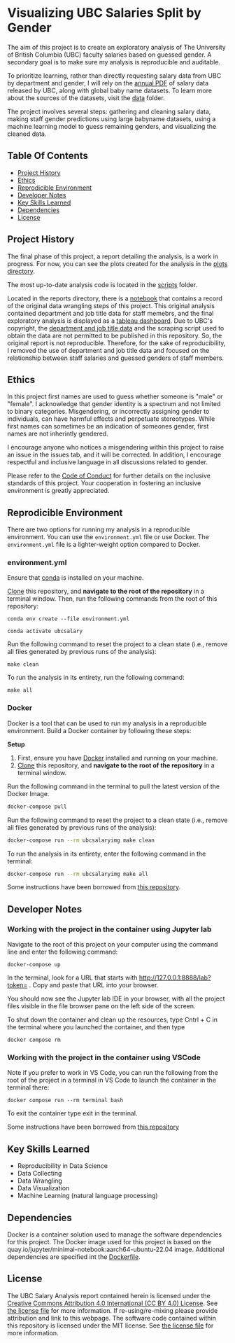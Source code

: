 # Visualizing UBC Salaries Split by Gender

The aim of this project is to create an exploratory analysis of The University of British Columbia (UBC) faculty salaries based on guessed gender. A secondary goal is to make sure my analysis is reproducible and auditable.

To prioritize learning, rather than directly requesting salary data from UBC by department and gender, I will rely on the [annual PDF](https://finance.ubc.ca/reporting-planning-analysis/financial-reports) of salary data released by UBC, along with global baby name datasets. To learn more about the sources of the datasets, visit the [data](data) folder.

The project involves several steps: gathering and cleaning salary data, making staff gender predictions using large babyname datasets, using a machine learning model to guess remaining genders, and visualizing the cleaned data.

## Table Of Contents  
- [Project History](#project-history)
- [Ethics](#ethics)
- [Reprodicible Environment](#reprodicible-environment)
- [Developer Notes](#developer-notes)
- [Key Skills Learned](#key-skills-learned)
- [Dependencies](#dependencies)
- [License](#license)


## Project History 

The final phase of this project, a report detailing the analysis, is a work in progress. For now, you can see the plots created for the analysis in the [plots directory](plots). 

The most up-to-date analysis code is located in the [scripts](scripts) folder.

Located in the reports directory, there is a [notebook](reports/UBC_salary_analysis.ipynb) that contains a record of the original data wrangling steps of this project. This original analysis contained department and job title data for staff memebrs, and the final exploratory analysis is displayed as a [tableau dashboard](https://public.tableau.com/views/2023UBCSalariesJobTitleDepartmentandGuessedGender/Dashboard1?:language=en-US&:sid=&:display_count=n&:origin=viz_share_link). Due to UBC's copyright, the [department and job title data](https://www.directory.ubc.ca/index.cfm) and the scraping script used to obtain the data are not permitted to be published in this repository. So, the original report is not reproducible. Therefore, for the sake of reproducibility, I removed the use of department and job title data and focused on the relationship between staff salaries and guessed genders of staff members. 

## Ethics

In this project first names are used to guess whether someone is "male" or "female". I acknowledge that gender identity is a spectrum and not limited to binary categories. Misgendering, or incorrectly assigning gender to individuals, can have harmful effects and perpetuate stereotypes. While first names can sometimes be an indication of someones gender, first names are not inherintly gendered. 

I encourage anyone who notices a misgendering within this project to raise an issue in the issues tab, and it will be corrected. In addition, I encourage respectful and inclusive language in all discussions related to gender. 

Please refer to the [Code of Conduct](CODE_OF_CONDUCT.md) for further details on the inclusive standards of this project. Your cooperation in fostering an inclusive environment is greatly appreciated.


## Reprodicible Environment

There are two options for running my analysis in a reproducible environment. You can use the `environment.yml` file or use Docker. The `environment.yml` file is a lighter-weight option compared to Docker. 

### environment.yml

Ensure that [conda](https://docs.anaconda.com/free/miniconda/miniconda-install/) is installed on your machine.

[Clone](https://docs.github.com/en/repositories/creating-and-managing-repositories/cloning-a-repository) this repository, and **navigate to the root of the repository** in a terminal window. Then, run the following commands from the root of this repository:

```{bash}
conda env create --file environment.yml
```

```{bash}
conda activate ubcsalary
```

Run the following command to reset the project to a clean state (i.e., remove all files generated by previous runs of the analysis):

```{bash}
make clean
```
To run the analysis in its entirety, run the following command:

```{bash}
make all
```

### Docker

Docker is a tool that can be used to run my analysis in a reproducible environment. Build a Docker container by following these steps:

**Setup**

1. First, ensure you have [Docker](https://www.docker.com/products/docker-desktop/) installed and running on your machine.
2. [Clone](https://docs.github.com/en/repositories/creating-and-managing-repositories/cloning-a-repository) this repository, and **navigate to the root of the repository** in a terminal window.

Run the following command in the terminal to pull the latest version of the Docker Image.

```bash
docker-compose pull
```
Run the following command to reset the project to a clean state (i.e., remove all files generated by previous runs of the analysis):

```bash
docker-compose run --rm ubcsalaryimg make clean
```

To run the analysis in its entirety, enter the following command in the terminal:

```bash
docker-compose run --rm ubcsalaryimg make all
```

Some instructions have been borrowed from [this repository](https://github.com/ttimbers/breast_cancer_predictor_py).

## Developer Notes

### Working with the project in the container using Jupyter lab

Navigate to the root of this project on your computer using the command line and enter the following command:

```{bash}
docker-compose up
```

In the terminal, look for a URL that starts with http://127.0.0.1:8888/lab?token= . Copy and paste that URL into your browser.

You should now see the Jupyter lab IDE in your browser, with all the project files visible in the file browser pane on the left side of the screen.

To shut down the container and clean up the resources, type Cntrl + C in the terminal where you launched the container, and then type

```{bash}
docker compose rm
```

### Working with the project in the container using VSCode
Note if you prefer to work in VS Code, you can run the following from the root of the project in a terminal in VS Code to launch the container in the terminal there:

```{bash}
docker compose run --rm terminal bash
```

To exit the container type exit in the terminal.

Some instructions have been borrowed from [this repository](https://github.com/ttimbers/breast_cancer_predictor_py)

## Key Skills Learned
- Reproducibility in Data Science
- Data Collecting
- Data Wrangling
- Data Visualization
- Machine Learning (natural language processing)

## Dependencies

Docker is a container solution used to manage the software dependencies for this project. The Docker image used for this project is based on the quay.io/jupyter/minimal-notebook:aarch64-ubuntu-22.04 image. Additional dependencies are specified int the [Dockerfile](Dockerfile).

## License

The UBC Salary Analysis report contained herein is licensed under the
[Creative Commons Attribution 4.0 International (CC BY 4.0) License](https://creativecommons.org/licenses/by/4.0/legalcode).
See [the license file](LICENSE.md) for more information. If
re-using/re-mixing please provide attribution and link to this webpage.
The software code contained within this repository is licensed under the
MIT license. See [the license file](LICENSE.md) for more information.
